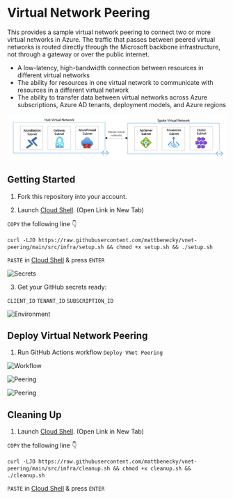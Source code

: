 # Virtual Network Peering

This provides a sample virtual network peering to connect two or more virtual networks in Azure. The traffic that passes between peered virtual networks is routed directly through the Microsoft backbone infrastructure, not through a gateway or over the public internet.

- A low-latency, high-bandwidth connection between resources in different virtual networks
- The ability for resources in one virtual network to communicate with resources in a different virtual network
- The ability to transfer data between virtual networks across Azure subscriptions, Azure AD tenants, deployment models, and Azure regions

![Diagram](docs/images/diagram.png)

## Getting Started

1. Fork this repository into your account.

2. Launch [Cloud Shell](https://shell.azure.com/bash). (Open Link in New Tab)

```COPY``` the following line 👇
```
curl -LJO https://raw.githubusercontent.com/mattbenecky/vnet-peering/main/src/infra/setup.sh && chmod +x setup.sh && ./setup.sh
```
```PASTE``` in [Cloud Shell](https://shell.azure.com/bash) & press ```ENTER```

![Secrets](docs/images/secrets.png)

3. Get your GitHub secrets ready:

```CLIENT_ID```
```TENANT_ID```
```SUBSCRIPTION_ID```

![Environment](docs/images/environment.png)

## Deploy Virtual Network Peering

1. Run GitHub Actions workflow ```Deploy VNet Peering```

![Workflow](docs/images/workflow.png)

![Peering](docs/images/hub.png)

![Peering](docs/images/spoke.png)

## Cleaning Up

1. Launch [Cloud Shell](https://shell.azure.com/bash). (Open Link in New Tab)

```COPY``` the following line 👇
```
curl -LJO https://raw.githubusercontent.com/mattbenecky/vnet-peering/main/src/infra/cleanup.sh && chmod +x cleanup.sh && ./cleanup.sh
```
```PASTE``` in [Cloud Shell](https://shell.azure.com/bash) & press ```ENTER```
